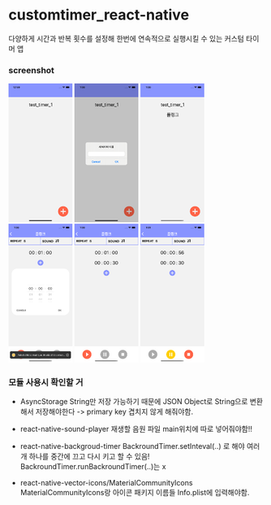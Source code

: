 # customtimer_react-native

다양하게 시간과 반복 횟수를 설정해 한번에 연속적으로 실행시킬 수 있는 커스텀 타이머 앱

### screenshot

<img src="/screenshots/Simulator Screen Shot - iPhone 11 - 2020-07-16 at 00.59.32.png" width="25%"></img>
<img src="/screenshots/Simulator Screen Shot - iPhone 11 - 2020-07-16 at 01.00.03.png" width="25%"></img>
<img src="/screenshots/Simulator Screen Shot - iPhone 11 - 2020-07-16 at 01.00.11.png" width="25%"></img>
<img src="/screenshots/Simulator Screen Shot - iPhone 11 - 2020-07-16 at 01.00.39.png" width="25%"></img>
<img src="/screenshots/Simulator Screen Shot - iPhone 11 - 2020-07-16 at 01.00.57.png" width="25%"></img>
<img src="/screenshots/Simulator Screen Shot - iPhone 11 - 2020-07-16 at 01.01.07.png" width="25%"></img>


### 모듈 사용시 확인할 거 
- AsyncStorage
 String만 저장 가능하기 때문에 JSON Object로 String으로 변환해서 저장해야한다
 -> primary key 겹치지 않게 해줘야함.
 
- react-native-sound-player
  재생할 음원 파일 main위치에 따로 넣어줘야함!!
  
- react-native-backgroud-timer
  BackroundTimer.setInteval(..) 로 해야 여러 개 하나를 중간에 끄고 다시 키고 할 수 있음!
  BackroundTimer.runBackroundTimer(..)는 x
  
- react-native-vector-icons/MaterialCommunityIcons 
  MaterialCommunityIcons랑 아이콘 패키지 이름들 Info.plist에 입력해야함.

 
